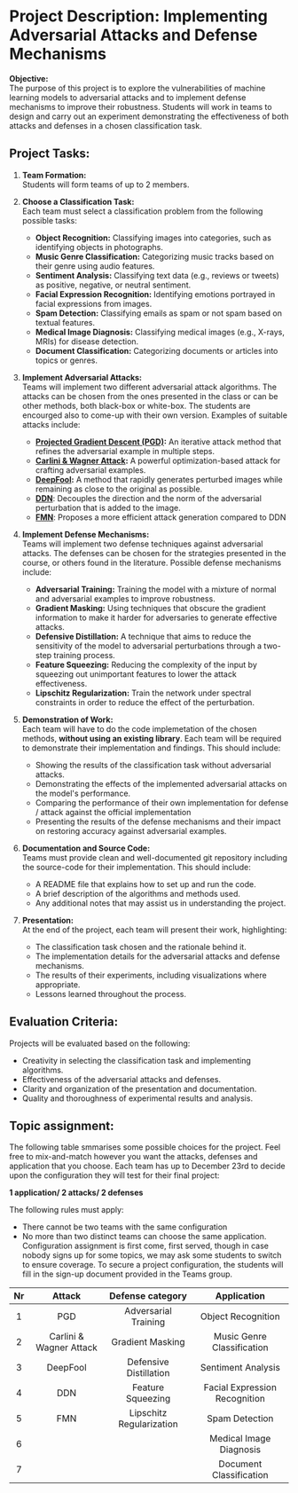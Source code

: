 
# Project Description: Implementing Adversarial Attacks and Defense Mechanisms

**Objective:**  
The purpose of this project is to explore the vulnerabilities of machine learning models to adversarial attacks and to implement defense mechanisms to improve their robustness. Students will work in teams to design and carry out an experiment demonstrating the effectiveness of both attacks and defenses in a chosen classification task.

## Project Tasks:

1. **Team Formation:**  
   Students will form teams of up to 2 members.

2. **Choose a Classification Task:**  
   Each team must select a classification problem from the following possible tasks:
   - **Object Recognition:** Classifying images into categories, such as identifying objects in photographs.
   - **Music Genre Classification:** Categorizing music tracks based on their genre using audio features.
   - **Sentiment Analysis:** Classifying text data (e.g., reviews or tweets) as positive, negative, or neutral sentiment.
   - **Facial Expression Recognition:** Identifying emotions portrayed in facial expressions from images.
   - **Spam Detection:** Classifying emails as spam or not spam based on textual features.
   - **Medical Image Diagnosis:** Classifying medical images (e.g., X-rays, MRIs) for disease detection.
   - **Document Classification:** Categorizing documents or articles into topics or genres.

3. **Implement Adversarial Attacks:**  
   Teams will implement two different adversarial attack algorithms. The attacks can be chosen from the ones presented in the class or can be other methods, both black-box or white-box. The students are encourged also to come-up with their own version. Examples of suitable attacks include:
   - **[Projected Gradient Descent (PGD)](https://www.utdallas.edu/~mxk055100/courses/adv-ml-19f/1706.06083.pdf):** An iterative attack method that refines the adversarial example in multiple steps.
   - **[Carlini & Wagner Attack](https://ieeexplore.ieee.org/iel7/7957740/7958557/07958570.pdf):** A powerful optimization-based attack for crafting adversarial examples.
   - **[DeepFool](https://openaccess.thecvf.com/content_cvpr_2016/papers/Moosavi-Dezfooli_DeepFool_A_Simple_CVPR_2016_paper.pdf):** A method that rapidly generates perturbed images while remaining as close to the original as possible.
   - **[DDN](http://openaccess.thecvf.com/content_CVPR_2019/papers/Rony_Decoupling_Direction_and_Norm_for_Efficient_Gradient-Based_L2_Adversarial_Attacks_CVPR_2019_paper.pdf)**: Decouples the direction and the norm of the adversarial perturbation that is added to the image.
   - **[FMN](https://proceedings.neurips.cc/paper_files/paper/2021/file/a709909b1ea5c2bee24248203b1728a5-Paper.pdf)**: Proposes a more efficient attack generation compared to DDN

4. **Implement Defense Mechanisms:**  
   Teams will implement two defense techniques against adversarial attacks. The defenses can be chosen for the strategies presented in the course, or others found in the literature. Possible defense mechanisms include:
   - **Adversarial Training:** Training the model with a mixture of normal and adversarial examples to improve robustness.
   - **Gradient Masking:** Using techniques that obscure the gradient information to make it harder for adversaries to generate effective attacks.
   - **Defensive Distillation:** A technique that aims to reduce the sensitivity of the model to adversarial perturbations through a two-step training process.
   - **Feature Squeezing:** Reducing the complexity of the input by squeezing out unimportant features to lower the attack effectiveness.
   - **Lipschitz Regularization:** Train the network under spectral constraints in order to reduce the effect of the perturbation.

5. **Demonstration of Work:**  
   Each team will have to do the code implemetation of the chosen methods, **without using an existing library**. Each team will be required to demonstrate their implementation and findings. This should include:
   - Showing the results of the classification task without adversarial attacks.
   - Demonstrating the effects of the implemented adversarial attacks on the model's performance.
   - Comparing the performance of their own implementation for defense / attack against the official implementation
   - Presenting the results of the defense mechanisms and their impact on restoring accuracy against adversarial examples.

6. **Documentation and Source Code:**  
   Teams must provide clean and well-documented git repository including the source-code for their implementation. This should include:
   - A README file that explains how to set up and run the code.
   - A brief description of the algorithms and methods used.
   - Any additional notes that may assist us in understanding the project.

7. **Presentation:**  
   At the end of the project, each team will present their work, highlighting:
   - The classification task chosen and the rationale behind it.
   - The implementation details for the adversarial attacks and defense mechanisms.
   - The results of their experiments, including visualizations where appropriate.
   - Lessons learned throughout the process.

## Evaluation Criteria:  
Projects will be evaluated based on the following:
- Creativity in selecting the classification task and implementing algorithms.
- Effectiveness of the adversarial attacks and defenses.
- Clarity and organization of the presentation and documentation.
- Quality and thoroughness of experimental results and analysis.

## Topic assignment: 
The following table smmarises some possible choices for the project. Feel free to mix-and-match however you want the attacks, defenses and application that you choose. Each team has up to December 23rd to decide upon the configuration they will test for their final project: 

**1 application/ 2 attacks/ 2 defenses**

The following rules must apply: 
- There cannot be two teams with the same configuration
- No more than two distinct teams can choose the same application.
 Configuration assignment is first come, first served, though in case nobody signs up for some topics, we may ask some students to switch to ensure coverage.
To secure a project configuration, the students will fill in the sign-up document provided in the Teams group. 

| **Nr** | **Attack** | **Defense category** | Application |
|:-------:|:--------:|:--------:|:--------:|
| 1 | PGD | Adversarial Training | Object Recognition
| 2 | Carlini & Wagner Attack | Gradient Masking | Music Genre Classification
| 3 | DeepFool | Defensive Distillation | Sentiment Analysis
| 4 | DDN | Feature Squeezing | Facial Expression Recognition
| 5 | FMN | Lipschitz Regularization | Spam Detection
| 6 | | | Medical Image Diagnosis
| 7 | | | Document Classification
